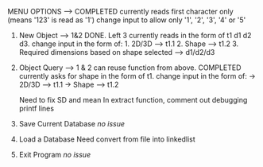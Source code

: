 MENU OPTIONS --> COMPLETED
	currently reads first character only (means '123' is read as '1') 
	change input to allow only '1', '2', '3', '4' or '5'

1. New Object --> 1&2 DONE. Left 3
	currently reads in the form of t1 d1 d2 d3.
	change input in the form of:
		1. 2D/3D						--> t1.1
		2. Shape						--> t1.2
		3. Required dimensions based on shape selected	--> d1/d2/d3

2. Object Query --> 1 & 2 can reuse function from above. COMPLETED
	currently asks for shape in the form of t1.
	change input in the form of:
		-> 2D/3D	--> t1.1
		-> Shape	--> t1.2
		
	Need to fix SD and mean
	In extract function, comment out debugging printf lines
		
3. Save Current Database
	*no issue*
	
4. Load a Database
	Need convert from file into linkedlist
	
5. Exit Program 
	*no issue*

		 

